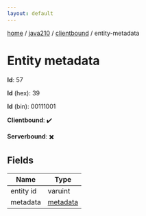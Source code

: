 ```yaml
---
layout: default
---
```


[home](/)  /  [java210](/protocol/java210)  /  [clientbound](/protocol/java210/clientbound)  /  entity-metadata

# Entity metadata

**Id**: 57

**Id** (hex): 39

**Id** (bin): 00111001

**Clientbound**: ✔️

**Serverbound**: ✖️

## Fields

Name | Type
---|---
entity id | varuint
metadata | [metadata](/protocol/java210/metadata)
